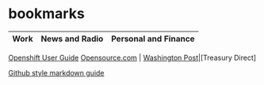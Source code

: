 # bookmarks
Work|News and Radio|Personal and Finance
-------------|--------------|------------
[Openshift User Guide](http://docs.redhat.com/docs/en-US/OpenShift/2.0/html/User_Guide/index.html)
[Opensource.com](https://opensource.com) | [Washington Post](https://www.washingtonpost.com)|[Treasury Direct]


[Github style markdown guide](https://guides.github.com/features/mastering-markdown/)
